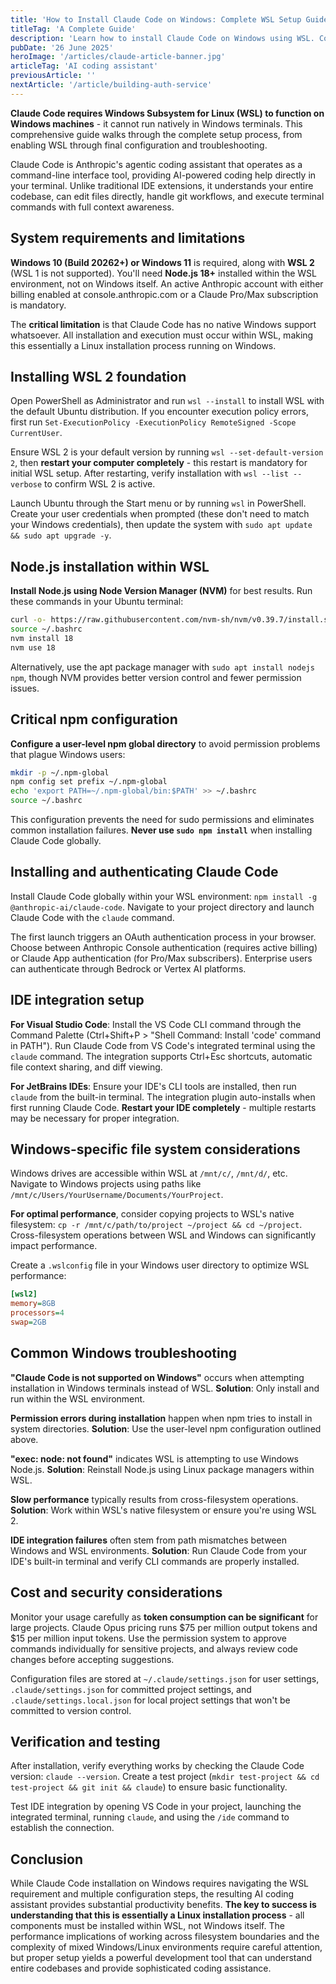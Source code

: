```yaml
---
title: 'How to Install Claude Code on Windows: Complete WSL Setup Guide 2025'
titleTag: 'A Complete Guide'
description: 'Learn how to install Claude Code on Windows using WSL. Complete step-by-step guide covering prerequisites, Node.js setup, authentication, IDE integration, and troubleshooting common Windows issues.'
pubDate: '26 June 2025'
heroImage: '/articles/claude-article-banner.jpg'
articleTag: 'AI coding assistant'
previousArticle: ''
nextArticle: '/article/building-auth-service'
---
```


**Claude Code requires Windows Subsystem for Linux (WSL) to function on Windows machines** - it cannot run natively in Windows terminals. This comprehensive guide walks through the complete setup process, from enabling WSL through final configuration and troubleshooting.

Claude Code is Anthropic's agentic coding assistant that operates as a command-line interface tool, providing AI-powered coding help directly in your terminal. Unlike traditional IDE extensions, it understands your entire codebase, can edit files directly, handle git workflows, and execute terminal commands with full context awareness.

## System requirements and limitations

**Windows 10 (Build 20262+) or Windows 11** is required, along with **WSL 2** (WSL 1 is not supported). You'll need **Node.js 18+** installed within the WSL environment, not on Windows itself. An active Anthropic account with either billing enabled at console.anthropic.com or a Claude Pro/Max subscription is mandatory.

The **critical limitation** is that Claude Code has no native Windows support whatsoever. All installation and execution must occur within WSL, making this essentially a Linux installation process running on Windows.

## Installing WSL 2 foundation

Open PowerShell as Administrator and run `wsl --install` to install WSL with the default Ubuntu distribution. If you encounter execution policy errors, first run `Set-ExecutionPolicy -ExecutionPolicy RemoteSigned -Scope CurrentUser`.

Ensure WSL 2 is your default version by running `wsl --set-default-version 2`, then **restart your computer completely** - this restart is mandatory for initial WSL setup. After restarting, verify installation with `wsl --list --verbose` to confirm WSL 2 is active.

Launch Ubuntu through the Start menu or by running `wsl` in PowerShell. Create your user credentials when prompted (these don't need to match your Windows credentials), then update the system with `sudo apt update && sudo apt upgrade -y`.

## Node.js installation within WSL

**Install Node.js using Node Version Manager (NVM)** for best results. Run these commands in your Ubuntu terminal:

```bash
curl -o- https://raw.githubusercontent.com/nvm-sh/nvm/v0.39.7/install.sh | bash
source ~/.bashrc
nvm install 18
nvm use 18
```

Alternatively, use the apt package manager with `sudo apt install nodejs npm`, though NVM provides better version control and fewer permission issues.

## Critical npm configuration

**Configure a user-level npm global directory** to avoid permission problems that plague Windows users:

```bash
mkdir -p ~/.npm-global
npm config set prefix ~/.npm-global
echo 'export PATH=~/.npm-global/bin:$PATH' >> ~/.bashrc
source ~/.bashrc
```

This configuration prevents the need for sudo permissions and eliminates common installation failures. **Never use `sudo npm install`** when installing Claude Code globally.

## Installing and authenticating Claude Code

Install Claude Code globally within your WSL environment: `npm install -g @anthropic-ai/claude-code`. Navigate to your project directory and launch Claude Code with the `claude` command.

The first launch triggers an OAuth authentication process in your browser. Choose between Anthropic Console authentication (requires active billing) or Claude App authentication (for Pro/Max subscribers). Enterprise users can authenticate through Bedrock or Vertex AI platforms.

## IDE integration setup

**For Visual Studio Code**: Install the VS Code CLI command through the Command Palette (Ctrl+Shift+P > "Shell Command: Install 'code' command in PATH"). Run Claude Code from VS Code's integrated terminal using the `claude` command. The integration supports Ctrl+Esc shortcuts, automatic file context sharing, and diff viewing.

**For JetBrains IDEs**: Ensure your IDE's CLI tools are installed, then run `claude` from the built-in terminal. The integration plugin auto-installs when first running Claude Code. **Restart your IDE completely** - multiple restarts may be necessary for proper integration.

## Windows-specific file system considerations

Windows drives are accessible within WSL at `/mnt/c/`, `/mnt/d/`, etc. Navigate to Windows projects using paths like `/mnt/c/Users/YourUsername/Documents/YourProject`.

**For optimal performance**, consider copying projects to WSL's native filesystem: `cp -r /mnt/c/path/to/project ~/project && cd ~/project`. Cross-filesystem operations between WSL and Windows can significantly impact performance.

Create a `.wslconfig` file in your Windows user directory to optimize WSL performance:

```ini
[wsl2]
memory=8GB
processors=4
swap=2GB
```

## Common Windows troubleshooting

**"Claude Code is not supported on Windows"** occurs when attempting installation in Windows terminals instead of WSL. **Solution**: Only install and run within the WSL environment.

**Permission errors during installation** happen when npm tries to install in system directories. **Solution**: Use the user-level npm configuration outlined above.

**"exec: node: not found"** indicates WSL is attempting to use Windows Node.js. **Solution**: Reinstall Node.js using Linux package managers within WSL.

**Slow performance** typically results from cross-filesystem operations. **Solution**: Work within WSL's native filesystem or ensure you're using WSL 2.

**IDE integration failures** often stem from path mismatches between Windows and WSL environments. **Solution**: Run Claude Code from your IDE's built-in terminal and verify CLI commands are properly installed.

## Cost and security considerations

Monitor your usage carefully as **token consumption can be significant** for large projects. Claude Opus pricing runs $75 per million output tokens and $15 per million input tokens. Use the permission system to approve commands individually for sensitive projects, and always review code changes before accepting suggestions.

Configuration files are stored at `~/.claude/settings.json` for user settings, `.claude/settings.json` for committed project settings, and `.claude/settings.local.json` for local project settings that won't be committed to version control.

## Verification and testing

After installation, verify everything works by checking the Claude Code version: `claude --version`. Create a test project (`mkdir test-project && cd test-project && git init && claude`) to ensure basic functionality.

Test IDE integration by opening VS Code in your project, launching the integrated terminal, running `claude`, and using the `/ide` command to establish the connection.

## Conclusion

While Claude Code installation on Windows requires navigating the WSL requirement and multiple configuration steps, the resulting AI coding assistant provides substantial productivity benefits. **The key to success is understanding that this is essentially a Linux installation process** - all components must be installed within WSL, not Windows itself. The performance implications of working across filesystem boundaries and the complexity of mixed Windows/Linux environments require careful attention, but proper setup yields a powerful development tool that can understand entire codebases and provide sophisticated coding assistance.